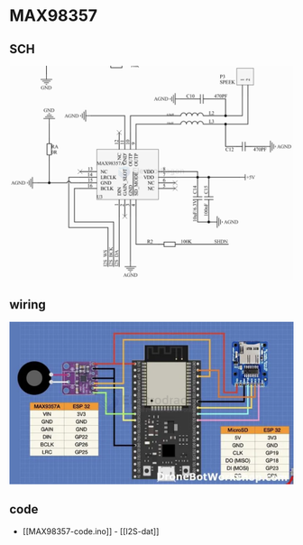 
# MAX98357


## SCH

![](2024-12-26-15-18-55.png)

## wiring 


![](2024-12-26-19-06-13.png)


## code 

- [[MAX98357-code.ino]] - [[I2S-dat]]